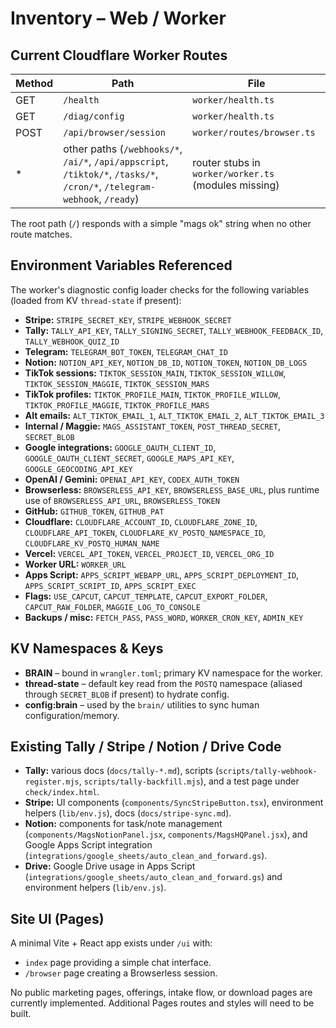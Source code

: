 # Inventory – Web / Worker

## Current Cloudflare Worker Routes

| Method | Path | File |
| ------ | ---- | ---- |
| GET | `/health` | `worker/health.ts` |
| GET | `/diag/config` | `worker/health.ts` |
| POST | `/api/browser/session` | `worker/routes/browser.ts` |
| * | other paths (`/webhooks/*`, `/ai/*`, `/api/appscript`, `/tiktok/*`, `/tasks/*`, `/cron/*`, `/telegram-webhook`, `/ready`) | router stubs in `worker/worker.ts` (modules missing) |

The root path (`/`) responds with a simple "mags ok" string when no other route matches.

## Environment Variables Referenced

The worker's diagnostic config loader checks for the following variables (loaded from KV `thread-state` if present):

- **Stripe:** `STRIPE_SECRET_KEY`, `STRIPE_WEBHOOK_SECRET`
- **Tally:** `TALLY_API_KEY`, `TALLY_SIGNING_SECRET`, `TALLY_WEBHOOK_FEEDBACK_ID`, `TALLY_WEBHOOK_QUIZ_ID`
- **Telegram:** `TELEGRAM_BOT_TOKEN`, `TELEGRAM_CHAT_ID`
- **Notion:** `NOTION_API_KEY`, `NOTION_DB_ID`, `NOTION_TOKEN`, `NOTION_DB_LOGS`
- **TikTok sessions:** `TIKTOK_SESSION_MAIN`, `TIKTOK_SESSION_WILLOW`, `TIKTOK_SESSION_MAGGIE`, `TIKTOK_SESSION_MARS`
- **TikTok profiles:** `TIKTOK_PROFILE_MAIN`, `TIKTOK_PROFILE_WILLOW`, `TIKTOK_PROFILE_MAGGIE`, `TIKTOK_PROFILE_MARS`
- **Alt emails:** `ALT_TIKTOK_EMAIL_1`, `ALT_TIKTOK_EMAIL_2`, `ALT_TIKTOK_EMAIL_3`
- **Internal / Maggie:** `MAGS_ASSISTANT_TOKEN`, `POST_THREAD_SECRET`, `SECRET_BLOB`
- **Google integrations:** `GOOGLE_OAUTH_CLIENT_ID`, `GOOGLE_OAUTH_CLIENT_SECRET`, `GOOGLE_MAPS_API_KEY`, `GOOGLE_GEOCODING_API_KEY`
- **OpenAI / Gemini:** `OPENAI_API_KEY`, `CODEX_AUTH_TOKEN`
- **Browserless:** `BROWSERLESS_API_KEY`, `BROWSERLESS_BASE_URL`, plus runtime use of `BROWSERLESS_API_URL`, `BROWSERLESS_TOKEN`
- **GitHub:** `GITHUB_TOKEN`, `GITHUB_PAT`
- **Cloudflare:** `CLOUDFLARE_ACCOUNT_ID`, `CLOUDFLARE_ZONE_ID`, `CLOUDFLARE_API_TOKEN`, `CLOUDFLARE_KV_POSTQ_NAMESPACE_ID`, `CLOUDFLARE_KV_POSTQ_HUMAN_NAME`
- **Vercel:** `VERCEL_API_TOKEN`, `VERCEL_PROJECT_ID`, `VERCEL_ORG_ID`
- **Worker URL:** `WORKER_URL`
- **Apps Script:** `APPS_SCRIPT_WEBAPP_URL`, `APPS_SCRIPT_DEPLOYMENT_ID`, `APPS_SCRIPT_SCRIPT_ID`, `APPS_SCRIPT_EXEC`
- **Flags:** `USE_CAPCUT`, `CAPCUT_TEMPLATE`, `CAPCUT_EXPORT_FOLDER`, `CAPCUT_RAW_FOLDER`, `MAGGIE_LOG_TO_CONSOLE`
- **Backups / misc:** `FETCH_PASS`, `PASS_WORD`, `WORKER_CRON_KEY`, `ADMIN_KEY`

## KV Namespaces & Keys

- **BRAIN** – bound in `wrangler.toml`; primary KV namespace for the worker.
- **thread-state** – default key read from the `POSTQ` namespace (aliased through `SECRET_BLOB` if present) to hydrate config.
- **config:brain** – used by the `brain/` utilities to sync human configuration/memory.

## Existing Tally / Stripe / Notion / Drive Code

- **Tally:** various docs (`docs/tally-*.md`), scripts (`scripts/tally-webhook-register.mjs`, `scripts/tally-backfill.mjs`), and a test page under `check/index.html`.
- **Stripe:** UI components (`components/SyncStripeButton.tsx`), environment helpers (`lib/env.js`), docs (`docs/stripe-sync.md`).
- **Notion:** components for task/note management (`components/MagsNotionPanel.jsx`, `components/MagsHQPanel.jsx`), and Google Apps Script integration (`integrations/google_sheets/auto_clean_and_forward.gs`).
- **Drive:** Google Drive usage in Apps Script (`integrations/google_sheets/auto_clean_and_forward.gs`) and environment helpers (`lib/env.js`).

## Site UI (Pages)

A minimal Vite + React app exists under `/ui` with:
- `index` page providing a simple chat interface.
- `/browser` page creating a Browserless session.

No public marketing pages, offerings, intake flow, or download pages are currently implemented. Additional Pages routes and styles will need to be built.

